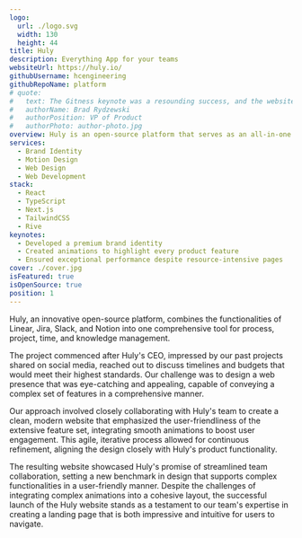 ```yaml
---
logo:
  url: ./logo.svg
  width: 130
  height: 44
title: Huly
description: Everything App for your teams
websiteUrl: https://huly.io/
githubUsername: hcengineering
githubRepoName: platform
# quote:
#   text: The Gitness keynote was a resounding success, and the website turned out to be absolutely incredible. Our CEO, along with the entire team, is thoroughly impressed with the quality of work delivered. Many thanks to the Maxel Point team for their enormous efforts! We look forward to further collaboration!
#   authorName: Brad Rydzewski
#   authorPosition: VP of Product
#   authorPhoto: author-photo.jpg
overview: Huly is an open-source platform that serves as an all-in-one replacement of Linear, Jira, Slack, and Notion.
services:
  - Brand Identity
  - Motion Design
  - Web Design
  - Web Development
stack:
  - React
  - TypeScript
  - Next.js
  - TailwindCSS
  - Rive
keynotes:
  - Developed a premium brand identity
  - Created animations to highlight every product feature
  - Ensured exceptional performance despite resource-intensive pages
cover: ./cover.jpg
isFeatured: true
isOpenSource: true
position: 1
---
```


Huly, an innovative open-source platform, combines the functionalities of Linear, Jira, Slack, and Notion into one comprehensive tool for process, project, time, and knowledge management.

The project commenced after Huly's CEO, impressed by our past projects shared on social media, reached out to discuss timelines and budgets that would meet their highest standards. Our challenge was to design a web presence that was eye-catching and appealing, capable of conveying a complex set of features in a comprehensive manner.

Our approach involved closely collaborating with Huly's team to create a clean, modern website that emphasized the user-friendliness of the extensive feature set, integrating smooth animations to boost user engagement. This agile, iterative process allowed for continuous refinement, aligning the design closely with Huly's product functionality.

The resulting website showcased Huly's promise of streamlined team collaboration, setting a new benchmark in design that supports complex functionalities in a user-friendly manner. Despite the challenges of integrating complex animations into a cohesive layout, the successful launch of the Huly website stands as a testament to our team's expertise in creating a landing page that is both impressive and intuitive for users to navigate.
